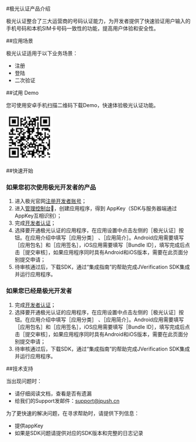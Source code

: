 #极光认证产品介绍

极光认证整合了三大运营商的号码认证能力，为开发者提供了快速验证用户输入的手机号码和本机SIM卡号码一致性的功能，提高用户体验和安全性。

##应用场景

极光认证适用于以下业务场景：

* 注册
* 登陆
* 二次验证

##试用 Demo

您可使用安卓手机扫描二维码下载Demo，快速体验极光认证功能。

![JVerification](../image/qr_code.png)

##快速开始

### 如果您初次使用极光开发者的产品

  1. 进入极光官网[注册开发者账号](https://www.jiguang.cn/accounts/register)；
  2. 进入[管理控制台](https://www.jiguang.cn/dev/#/app/list)，创建应用程序，得到 AppKey（SDK与服务器端通过AppKey互相识别）；
  3. 完成[开发者认证](https://www.jiguang.cn/accounts/profile/developer_create)；
  4. 选择要开通极光认证的应用程序，在应用设置中点击左侧的［极光认证］按钮。在应用介绍中填写［应用分类］ 、［应用简介］。Android应用需要填写［应用包名］和［应用签名］，iOS应用需要填写［Bundle ID］，填写完成后点击［提交审核］，如果应用程序同时具有Android和iOS版本，需要在此页面分别提交申请；
  5. 待审核通过后，下载SDK，通过“集成指南”的帮助完成JVerification SDK集成并运行应用程序。

### 如果您已经是极光开发者

  1. 完成[开发者认证](https://www.jiguang.cn/accounts/profile/developer_create)；
  2. 选择要开通极光认证的应用程序，在应用设置中点击左侧的［极光认证］按钮。在应用介绍中填写［应用分类］ 、［应用简介］。Android应用需要填写［应用包名］和［应用签名］，iOS应用需要填写［Bundle ID］，填写完成后点击［提交审核］，如果应用程序同时具有Android和iOS版本，需要在此页面分别提交申请；
  3. 待审核通过后，下载SDK，通过“集成指南”的帮助完成JVerification SDK集成并运行应用程序。

##技术支持

当出现问题时：

* 请仔细阅读文档，查看是否有遗漏
* 给我们的Support发邮件：[support&#64;jpush.cn](mailto:support&#64;jpush.cn)

为了更快速的解决问题，在寻求帮助时，请提供下列信息：

* 提供appKey
* 如果是SDK问题请提供对应的SDK版本和完整的日志记录
